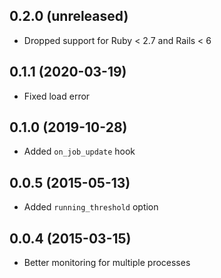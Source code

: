 ## 0.2.0 (unreleased)

- Dropped support for Ruby < 2.7 and Rails < 6

## 0.1.1 (2020-03-19)

- Fixed load error

## 0.1.0 (2019-10-28)

- Added `on_job_update` hook

## 0.0.5 (2015-05-13)

- Added `running_threshold` option

## 0.0.4 (2015-03-15)

- Better monitoring for multiple processes
